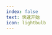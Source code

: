 ```yaml
---
index: false
text: 快速开始
icon: lightbulb
---
```

<VPBanner
  title="XArrPay-演示"
  content="购买商户版，享受站长优质售后！<br>前台账户：user 密码：123456<br>后台账号：admin 密码：123456"
  logo="./logo.svg"
  :actions='[
    {
      text: "演示-前台",
      link:"https://mer.xarr.uk",
    },
    {
      text: "演示-后台",
      link: "https://mer.xarr.uk/admin",
    },
  ]'
/>

<Catalog />